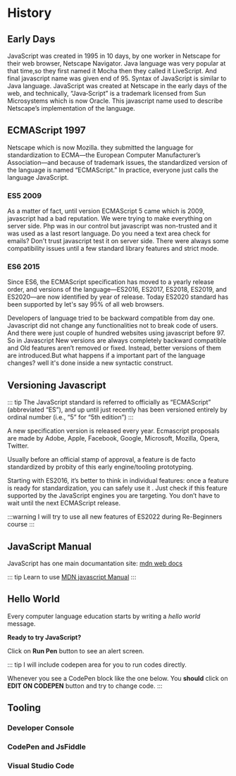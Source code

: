 # History

## Early Days

JavaScript was created in 1995 in 10 days, by one worker in Netscape for their web browser, Netscape Navigator.
Java language was very popular at that time,so they first named it Mocha then  they called it LiveScript. And final javascript name was given end of 95.
Syntax of JavaScript is similar to Java language.
JavaScript was created at Netscape in the early days of the web, and technically, “Java‐Script” is a trademark licensed from Sun Microsystems which is now Oracle. This javascript name used to describe Netscape’s implementation of the language.

## ECMAScript 1997

 Netscape  which is now Mozilla. they submitted the language for standardization to ECMA—the European Computer Manufacturer’s Association—and because of trademark issues, the standardized version of the language is named “ECMAScript.” In practice, everyone just calls the language JavaScript.

### ES5 2009

As a matter of fact, until version ECMAScript 5  came which is 2009, javascript had a bad reputation. We were trying to make everything on server side. Php was in our control but javascript was non-trusted and it was used as a last resort language. Do you need a text area check for emails? Don't trust javascript test it on server side. There were always some compatibility issues until a few standard library features and strict mode.

### ES6 2015

Since ES6, the ECMAScript specification has moved to a yearly release order, and versions of the language—ES2016, ES2017, ES2018, ES2019, and ES2020—are now identified by year of release. Today ES2020 standard has been supported by let's say 95% of all web browsers.

Developers of language tried to be backward compatible from day one. Javascript did not change any functionalities not to break code of users. And there were just couple of hundred websites using javascript before 97.
So in Javascript New versions are always completely backward compatible and Old features aren’t removed or fixed. Instead, better versions of them are introduced.But what happens if a important part of the language changes? well it's done inside a new syntactic construct.

## Versioning Javascript

::: tip
The JavaScript standard is referred to officially as “ECMAScript”
(abbreviated “ES”), and up until just recently has been versioned
entirely by ordinal number (i.e., “5” for “5th edition”)
:::

A new specification version is released every year. Ecmascript proposals are made by Adobe, Apple, Facebook, Google, Microsoft, Mozilla, Opera, Twitter.

Usually before an official stamp of approval, a feature is de facto standardized by probity of this early engine/tooling prototyping.

Starting with ES2016, it’s better to think in individual features: once a feature is ready for standardization, you can safely use it . Just check if this feature supported by the JavaScript engines you are targeting. You don’t have to wait until the next ECMAScript release.

:::warning
I will try to use all new features of ES2022 during Re-Beginners course
:::

## JavaScript Manual

JavaScript has one main documantation site: [mdn web docs](https://developer.mozilla.org/en-US/docs/Web/JavaScript)

::: tip
Learn to use [MDN javascript Manual](https://developer.mozilla.org/en-US/docs/Web/JavaScript/Reference
)
:::

## Hello World

Every computer language education starts by writing a _hello world_ message.

**Ready to try JavaScript?**

Click on **Run Pen** button to see an alert screen.

::: tip
I will include codepen area for you to run codes directly.

Whenever you see a CodePen block like the one below.
You **should** click on **EDIT ON CODEPEN** button and try to change code.
:::

<CodePen
user="kaanna"
slug-hash="MWQMoKZ"
editable="true"
preview="true"
title="Hello World in Javascript"
:default-tab="['js','result']"
:theme="$isDarkMode? 'dark': 'light'"
/>

## Tooling

### Developer Console

### CodePen and JsFiddle

### Visual Studio Code
